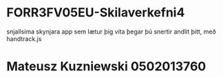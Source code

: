 # FORR3FV05EU-Skilaverkefni4

snjallsíma skynjara app sem lætur þig vita þegar þú snertir andlit þitt, með handtrack.js


# Mateusz Kuzniewski 0502013760

